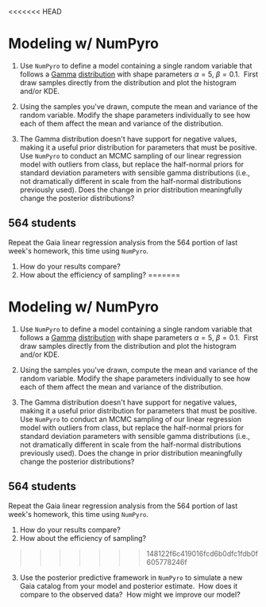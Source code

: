 <<<<<<< HEAD
# Modeling w/ NumPyro

1. Use `NumPyro` to define a model containing a single random variable that follows a [Gamma](https://en.wikipedia.org/wiki/Gamma_distribution) [distribution](https://num.pyro.ai/en/stable/distributions.html#gamma) with shape parameters $\alpha=5$, $\beta=0.1$.  First draw samples directly from the distribution and plot the histogram and/or KDE.

2. Using the samples you've drawn, compute the mean and variance of the random variable. Modify the shape parameters individually to see how each of them affect the mean and variance of the distribution.

3. The Gamma distribution doesn't have support for negative values, making it a useful prior distribution for parameters that must be positive. Use `NumPyro` to conduct an MCMC sampling of our linear regression model with outliers from class, but replace the half-normal priors for standard deviation parameters with sensible gamma distributions (i.e., not dramatically different in scale from the half-normal distributions previously used). Does the change in prior distribution meaningfully change the posterior distributions?

## 564 students
Repeat the Gaia linear regression analysis from the 564 portion of last week's homework, this time using `NumPyro`.

1. How do your results compare?
2. How about the efficiency of sampling?
=======
# Modeling w/ NumPyro

1. Use `NumPyro` to define a model containing a single random variable that follows a [Gamma](https://en.wikipedia.org/wiki/Gamma_distribution) [distribution](https://num.pyro.ai/en/stable/distributions.html#gamma) with shape parameters $\alpha=5$, $\beta=0.1$.  First draw samples directly from the distribution and plot the histogram and/or KDE.

2. Using the samples you've drawn, compute the mean and variance of the random variable. Modify the shape parameters individually to see how each of them affect the mean and variance of the distribution.

3. The Gamma distribution doesn't have support for negative values, making it a useful prior distribution for parameters that must be positive. Use `NumPyro` to conduct an MCMC sampling of our linear regression model with outliers from class, but replace the half-normal priors for standard deviation parameters with sensible gamma distributions (i.e., not dramatically different in scale from the half-normal distributions previously used). Does the change in prior distribution meaningfully change the posterior distributions?

## 564 students
Repeat the Gaia linear regression analysis from the 564 portion of last week's homework, this time using `NumPyro`.

1. How do your results compare?
2. How about the efficiency of sampling?
>>>>>>> 148122f6c419016fcd6b0dfc1fdb0f605778246f
3. Use the posterior predictive framework in `NumPyro` to simulate a new Gaia catalog from your model and posterior estimate.  How does it compare to the observed data?  How might we improve our model?